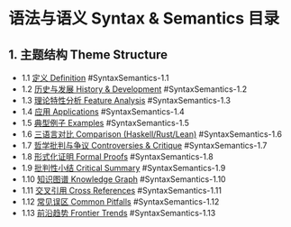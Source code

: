 # 语法与语义 Syntax & Semantics 目录

## 1. 主题结构 Theme Structure

- 1.1 [定义 Definition](./definition.md) #SyntaxSemantics-1.1
- 1.2 [历史与发展 History & Development](./history.md) #SyntaxSemantics-1.2
- 1.3 [理论特性分析 Feature Analysis](./feature_analysis.md) #SyntaxSemantics-1.3
- 1.4 [应用 Applications](./applications.md) #SyntaxSemantics-1.4
- 1.5 [典型例子 Examples](./examples.md) #SyntaxSemantics-1.5
- 1.6 [三语言对比 Comparison (Haskell/Rust/Lean)](./comparison.md) #SyntaxSemantics-1.6
- 1.7 [哲学批判与争议 Controversies & Critique](./controversies.md) #SyntaxSemantics-1.7
- 1.8 [形式化证明 Formal Proofs](./formal_proofs.md) #SyntaxSemantics-1.8
- 1.9 [批判性小结 Critical Summary](./critical_summary.md) #SyntaxSemantics-1.9
- 1.10 [知识图谱 Knowledge Graph](./knowledge_graph.mmd) #SyntaxSemantics-1.10
- 1.11 [交叉引用 Cross References](./cross_references.md) #SyntaxSemantics-1.11
- 1.12 [常见误区 Common Pitfalls](./common_pitfalls.md) #SyntaxSemantics-1.12
- 1.13 [前沿趋势 Frontier Trends](./frontier_trends.md) #SyntaxSemantics-1.13
